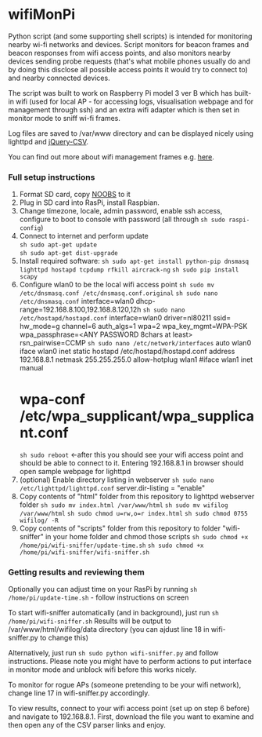 # wifiMonPi

Python script (and some supporting shell scripts) is intended for monitoring nearby wi-fi networks and devices. Script monitors for beacon frames and beacon responses from wifi access points, and also monitors nearby devices sending probe requests (that's what mobile phones usually do and by doing this disclose all possible access points it would try to connect to) and nearby connected devices.

The script was built to work on Raspberry Pi model 3 ver B which has built-in wifi (used for local AP - for accessing logs, visualisation webpage and for management through ssh) and an extra wifi adapter which is then set in monitor mode to sniff wi-fi frames.

Log files are saved to /var/www directory and can be displayed nicely using lighttpd and [jQuery-CSV](https://github.com/evanplaice/jquery-csv).

You can find out more about wifi management frames e.g. [here](http://www.wi-fiplanet.com/tutorials/article.php/1447501/Understanding-80211-Frame-Types.htm).


### Full setup instructions
1. Format SD card, copy [NOOBS](https://www.raspberrypi.org/downloads/noobs/) to it
2. Plug in SD card into RasPi, install Raspbian.
3. Change timezone, locale, admin password, enable ssh access, configure to boot to console with password (all through ```sh sudo raspi-config```)
4. Connect to internet and perform update  
    ```sh sudo apt-get update```  
    ```sh sudo apt-get dist-upgrade```  
5. Install required software:
    ```sh sudo apt-get install python-pip dnsmasq lighttpd hostapd tcpdump rfkill aircrack-ng```
    ```sh sudo pip install scapy```
6. Configure wlan0 to be the local wifi access point
    ```sh sudo mv /etc/dnsmasq.conf /etc/dnsmasq.conf.original```
    ```sh sudo nano /etc/dnsmasq.conf```
      interface=wlan0
      dhcp-range=192.168.8.100,192.168.8.120,12h
    ```sh sudo nano /etc/hostapd/hostapd.conf```
      interface=wlan0
      driver=nl80211
      ssid=<ANY SSID NAME>
      hw_mode=g
      channel=6
      auth_algs=1
      wpa=2
      wpa_key_mgmt=WPA-PSK
      wpa_passphrase=<ANY PASSWORD 8chars at least>
      rsn_pairwise=CCMP
    ```sh sudo nano /etc/network/interfaces```
      auto wlan0
      iface wlan0 inet static
      hostapd /etc/hostapd/hostapd.conf
      address 192.168.8.1
      netmask 255.255.255.0
      allow-hotplug wlan1
      #iface wlan1 inet manual
      #    wpa-conf /etc/wpa_supplicant/wpa_supplicant.conf
    ```sh sudo reboot```   <-after this you should see your wifi access point and should be able to connect to it. Entering 192.168.8.1 in browser should open sample webpage for lighttpd
7. (optional) Enable directory listing in webserver
    ```sh sudo nano /etc/lighttpd/lighttpd.conf```
      server.dir-listing = "enable"
8. Copy contents of "html" folder from this repository to lighttpd webserver folder
    ```sh sudo mv index.html /var/www/html```
    ```sh sudo mv wifilog /var/www/html```
    ```sh sudo chmod u=rw,o=r index.html```
    ```sh sudo chmod 0755 wifilog/ -R```
9. Copy contents of "scripts" folder from this repository to folder "wifi-sniffer" in your home folder and chmod those scripts
    ```sh sudo chmod +x /home/pi/wifi-sniffer/update-time.sh```
    ```sh sudo chmod +x /home/pi/wifi-sniffer/wifi-sniffer.sh```


### Getting results and reviewing them

Optionally you can adjust time on your RasPi by running ```sh /home/pi/update-time.sh``` - follow instructions on screen

To start wifi-sniffer automatically (and in background), just run ```sh /home/pi/wifi-sniffer.sh``` 
Results will be output to /var/www/html/wifilog/data directory (you can ajdust line 18 in wifi-sniffer.py to change this)

Alternatively, just run ```sh sudo python wifi-sniffer.py``` and follow instructions. Please note you might have to perform actions to put interface in monitor mode and unblock wifi before this works nicely.

To monitor for rogue APs (someone pretending to be your wifi network), change line 17 in wifi-sniffer.py accordingly.

To view results, connect to your wifi access point (set up on step 6 before) and navigate to 192.168.8.1. First, download the file you want to examine and then open any of the CSV parser links and enjoy.
